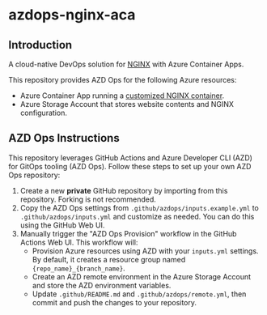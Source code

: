 # azdops-nginx-aca

## Introduction

A cloud-native DevOps solution for [NGINX](https://nginx.org) with Azure Container Apps.

This repository provides AZD Ops for the following Azure resources:

- Azure Container App running a [customized NGINX container](https://github.com/yaegashi/azure-easy-auth-njs).
- Azure Storage Account that stores website contents and NGINX configuration.

## AZD Ops Instructions

This repository leverages GitHub Actions and Azure Developer CLI (AZD) for GitOps tooling (AZD Ops).
Follow these steps to set up your own AZD Ops repository:

1. Create a new **private** GitHub repository by importing from this repository. Forking is not recommended.
2. Copy the AZD Ops settings from `.github/azdops/inputs.example.yml` to `.github/azdops/inputs.yml` and customize as needed. You can do this using the GitHub Web UI.
3. Manually trigger the "AZD Ops Provision" workflow in the GitHub Actions Web UI. This workflow will:
    - Provision Azure resources using AZD with your `inputs.yml` settings. By default, it creates a resource group named `{repo_name}_{branch_name}`.
    - Create an AZD remote environment in the Azure Storage Account and store the AZD environment variables.
    - Update `.github/README.md` and `.github/azdops/remote.yml`, then commit and push the changes to your repository.